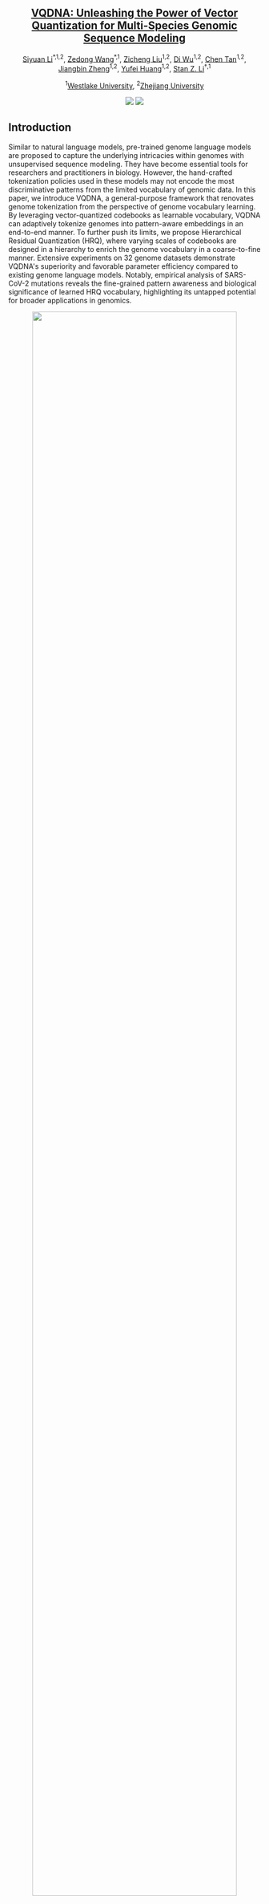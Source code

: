 <div align="center">
<h2><a href="https://arxiv.org/abs/2405.10812">VQDNA: Unleashing the Power of Vector Quantization for Multi-Species Genomic Sequence Modeling</a></h2>

[Siyuan Li](https://lupin1998.github.io/)<sup>\*,1,2</sup>, [Zedong Wang](https://zedongwang.netlify.app/)<sup>\*,1</sup>, [Zicheng Liu](https://pone7.github.io/)<sup>1,2</sup>, [Di Wu](https://scholar.google.com/citations?user=egz8bGQAAAAJ&hl=zh-CN)<sup>1,2</sup>, [Chen Tan](https://chengtan9907.github.io/)<sup>1,2</sup>, [Jiangbin Zheng](https://scholar.google.co.id/citations?user=egz8bGQAAAAJ&hl=zh-CN)<sup>1,2</sup>, [Yufei Huang](https://scholar.google.co.id/citations?user=qmTjdwIAAAAJ&hl=zh-CN)<sup>1,2</sup>, [Stan Z. Li](https://scholar.google.com/citations?user=Y-nyLGIAAAAJ&hl=zh-CN)<sup>†,1</sup>

<sup>1</sup>[Westlake University](https://westlake.edu.cn/), <sup>2</sup>[Zhejiang University](https://www.zju.edu.cn/english/)
</div>

<p align="center">
<a href="https://arxiv.org/abs/2405.10812" alt="arXiv">
    <img src="https://img.shields.io/badge/arXiv-2405.10812-b31b1b.svg?style=flat" /></a>
<a href="https://github.com/Lupin1998/VQDNA/blob/main/LICENSE" alt="license">
    <img src="https://img.shields.io/badge/license-Apache--2.0-%23B7A800" /></a>
</p>

<!-- Introduction -->

## Introduction

Similar to natural language models, pre-trained genome language models are proposed to capture the underlying intricacies within genomes with unsupervised sequence modeling. They have become essential tools for researchers and practitioners in biology. However, the hand-crafted tokenization policies used in these models may not encode the most discriminative patterns from the limited vocabulary of genomic data. In this paper, we introduce VQDNA, a general-purpose framework that renovates genome tokenization from the perspective of genome vocabulary learning. By leveraging vector-quantized codebooks as learnable vocabulary, VQDNA can adaptively tokenize genomes into pattern-aware embeddings in an end-to-end manner. To further push its limits, we propose Hierarchical Residual Quantization (HRQ), where varying scales of codebooks are designed in a hierarchy to enrich the genome vocabulary in a coarse-to-fine manner. Extensive experiments on 32 genome datasets demonstrate VQDNA's superiority and favorable parameter efficiency compared to existing genome language models. Notably, empirical analysis of SARS-CoV-2 mutations reveals the fine-grained pattern awareness and biological significance of learned HRQ vocabulary, highlighting its untapped potential for broader applications in genomics.

<p align="center">
<img src="https://github.com/Westlake-AI/openmixup/assets/44519745/8c6f9cf5-897b-457c-9670-d5df5e809515" width=90% 
class="center">
</p>

## Catalog

We will update the implementation of VQDNA after finishing our new projects of genomic fundational model with techiniques of VQDNA. **Please watch us for the latest release!**
Feel free to open issues if there is some questions on experiments and implementation details.

<!-- ## License

This project is released under the [Apache 2.0 license](LICENSE).

## Acknowledgement

Our implementation is mainly based on the following codebases. We gratefully thank the authors for their wonderful works.

- [OpenMixup](https://github.com/Westlake-AI/openmixup): Open-source toolbox for visual representation learning.
- [MMDetection](https://github.com/open-mmlab/mmdetection): OpenMMLab Detection Toolbox and Benchmark.
- [OpenSTL](https://github.com/chengtan9907/OpenSTL): A Comprehensive Benchmark of Spatio-Temporal Predictive Learning.
- [fairseq](https://github.com/facebookresearch/fairseq): Facebook AI Research Sequence-to-Sequence Toolkit written in Python. -->

## Citation

If you find this repository helpful, please consider citing:
```
@inproceedings{icml2024vqdna,
    title={VQDNA: Unleashing the Power of Vector Quantization for Multi-Species Genomic Sequence Modeling},
    author={Siyuan Li and Zedong Wang and Zicheng Liu and Di Wu and Cheng Tan and Jiangbin Zheng and Yufei Huang and Stan Z. Li},
    booktitle={International Conference on Machine Learning (ICML)},
    year={2024}
}
```

<p align="right">(<a href="#top">back to top</a>)</p>
